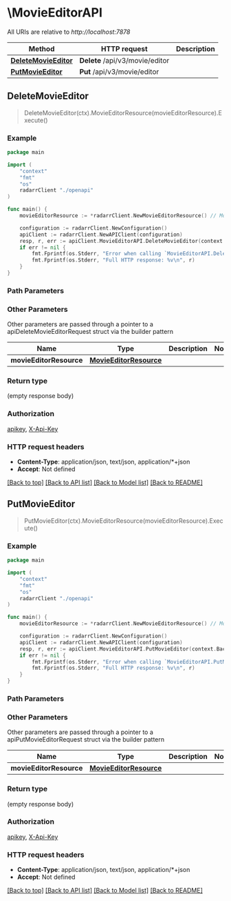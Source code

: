 # \MovieEditorAPI

All URIs are relative to *http://localhost:7878*

Method | HTTP request | Description
------------- | ------------- | -------------
[**DeleteMovieEditor**](MovieEditorAPI.md#DeleteMovieEditor) | **Delete** /api/v3/movie/editor | 
[**PutMovieEditor**](MovieEditorAPI.md#PutMovieEditor) | **Put** /api/v3/movie/editor | 



## DeleteMovieEditor

> DeleteMovieEditor(ctx).MovieEditorResource(movieEditorResource).Execute()



### Example

```go
package main

import (
    "context"
    "fmt"
    "os"
    radarrClient "./openapi"
)

func main() {
    movieEditorResource := *radarrClient.NewMovieEditorResource() // MovieEditorResource |  (optional)

    configuration := radarrClient.NewConfiguration()
    apiClient := radarrClient.NewAPIClient(configuration)
    resp, r, err := apiClient.MovieEditorAPI.DeleteMovieEditor(context.Background()).MovieEditorResource(movieEditorResource).Execute()
    if err != nil {
        fmt.Fprintf(os.Stderr, "Error when calling `MovieEditorAPI.DeleteMovieEditor``: %v\n", err)
        fmt.Fprintf(os.Stderr, "Full HTTP response: %v\n", r)
    }
}
```

### Path Parameters



### Other Parameters

Other parameters are passed through a pointer to a apiDeleteMovieEditorRequest struct via the builder pattern


Name | Type | Description  | Notes
------------- | ------------- | ------------- | -------------
 **movieEditorResource** | [**MovieEditorResource**](MovieEditorResource.md) |  | 

### Return type

 (empty response body)

### Authorization

[apikey](../README.md#apikey), [X-Api-Key](../README.md#X-Api-Key)

### HTTP request headers

- **Content-Type**: application/json, text/json, application/*+json
- **Accept**: Not defined

[[Back to top]](#) [[Back to API list]](../README.md#documentation-for-api-endpoints)
[[Back to Model list]](../README.md#documentation-for-models)
[[Back to README]](../README.md)


## PutMovieEditor

> PutMovieEditor(ctx).MovieEditorResource(movieEditorResource).Execute()



### Example

```go
package main

import (
    "context"
    "fmt"
    "os"
    radarrClient "./openapi"
)

func main() {
    movieEditorResource := *radarrClient.NewMovieEditorResource() // MovieEditorResource |  (optional)

    configuration := radarrClient.NewConfiguration()
    apiClient := radarrClient.NewAPIClient(configuration)
    resp, r, err := apiClient.MovieEditorAPI.PutMovieEditor(context.Background()).MovieEditorResource(movieEditorResource).Execute()
    if err != nil {
        fmt.Fprintf(os.Stderr, "Error when calling `MovieEditorAPI.PutMovieEditor``: %v\n", err)
        fmt.Fprintf(os.Stderr, "Full HTTP response: %v\n", r)
    }
}
```

### Path Parameters



### Other Parameters

Other parameters are passed through a pointer to a apiPutMovieEditorRequest struct via the builder pattern


Name | Type | Description  | Notes
------------- | ------------- | ------------- | -------------
 **movieEditorResource** | [**MovieEditorResource**](MovieEditorResource.md) |  | 

### Return type

 (empty response body)

### Authorization

[apikey](../README.md#apikey), [X-Api-Key](../README.md#X-Api-Key)

### HTTP request headers

- **Content-Type**: application/json, text/json, application/*+json
- **Accept**: Not defined

[[Back to top]](#) [[Back to API list]](../README.md#documentation-for-api-endpoints)
[[Back to Model list]](../README.md#documentation-for-models)
[[Back to README]](../README.md)

